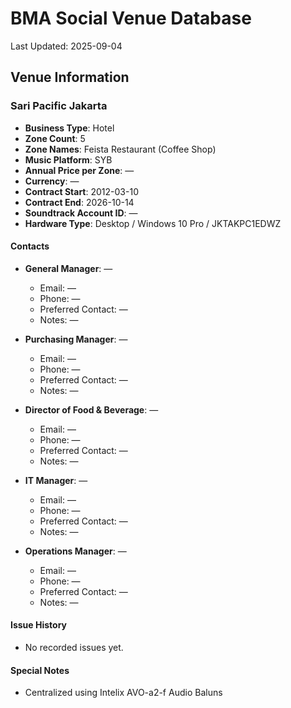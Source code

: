 # BMA Social Venue Database

Last Updated: 2025-09-04

## Venue Information

### Sari Pacific Jakarta
- **Business Type**: Hotel
- **Zone Count**: 5
- **Zone Names**: Feista Restaurant (Coffee Shop)
- **Music Platform**: SYB
- **Annual Price per Zone**: —
- **Currency**: —
- **Contract Start**: 2012-03-10
- **Contract End**: 2026-10-14
- **Soundtrack Account ID**: —
- **Hardware Type**: Desktop / Windows 10 Pro / JKTAKPC1EDWZ

#### Contacts
- **General Manager**: —
  - Email: —
  - Phone: —
  - Preferred Contact: —
  - Notes: —

- **Purchasing Manager**: —
  - Email: —
  - Phone: —
  - Preferred Contact: —
  - Notes: —

- **Director of Food & Beverage**: —
  - Email: —
  - Phone: —
  - Preferred Contact: —
  - Notes: —

- **IT Manager**: —
  - Email: —
  - Phone: —
  - Preferred Contact: —
  - Notes: —

- **Operations Manager**: —
  - Email: —
  - Phone: —
  - Preferred Contact: —
  - Notes: —

#### Issue History
- No recorded issues yet.

#### Special Notes
- Centralized using Intelix AVO-a2-f Audio Baluns
